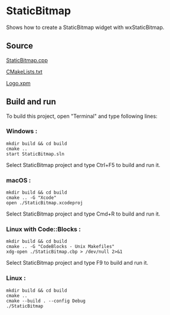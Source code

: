 # StaticBitmap

Shows how to create a StaticBitmap widget with wxStaticBitmap.

## Source

[StaticBitmap.cpp](StaticBitmap.cpp)

[CMakeLists.txt](CMakeLists.txt)

[Logo.xpm](Logo.xpm)

## Build and run

To build this project, open "Terminal" and type following lines:

### Windows :

``` shell
mkdir build && cd build
cmake .. 
start StaticBitmap.sln
```

Select StaticBitmap project and type Ctrl+F5 to build and run it.

### macOS :

``` shell
mkdir build && cd build
cmake .. -G "Xcode"
open ./StaticBitmap.xcodeproj
```

Select StaticBitmap project and type Cmd+R to build and run it.

### Linux with Code::Blocks :

``` shell
mkdir build && cd build
cmake .. -G "CodeBlocks - Unix Makefiles"
xdg-open ./StaticBitmap.cbp > /dev/null 2>&1
```

Select StaticBitmap project and type F9 to build and run it.

### Linux :

``` shell
mkdir build && cd build
cmake .. 
cmake --build . --config Debug
./StaticBitmap
```
